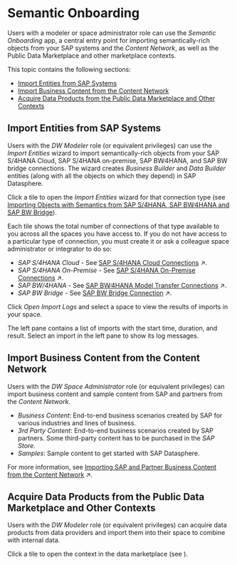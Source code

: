 <!-- loio4c9e45e19ff14271a65f883e30023736 -->

# Semantic Onboarding

Users with a modeler or space administrator role can use the *Semantic Onboarding* app, a central entry point for importing semantically-rich objects from your SAP systems and the *Content Network*, as well as the Public Data Marketplace and other marketplace contexts.

This topic contains the following sections:

-   [Import Entities from SAP Systems](semantic-onboarding-4c9e45e.md#loio4c9e45e19ff14271a65f883e30023736__section_sap_systems)
-   [Import Business Content from the Content Network](semantic-onboarding-4c9e45e.md#loio4c9e45e19ff14271a65f883e30023736__section_content_network)
-   [Acquire Data Products from the Public Data Marketplace and Other Contexts](semantic-onboarding-4c9e45e.md#loio4c9e45e19ff14271a65f883e30023736__section_data_products)



<a name="loio4c9e45e19ff14271a65f883e30023736__section_sap_systems"/>

## Import Entities from SAP Systems

Users with the *DW Modeler* role \(or equivalent privileges\) can use the *Import Entities* wizard to import semantically-rich objects from your SAP S/4HANA Cloud, SAP S/4HANA on-premise, SAP BW∕4HANA, and SAP BW bridge connections. The wizard creates *Business Builder* and *Data Builder* entities \(along with all the objects on which they depend\) in SAP Datasphere.

Click a tile to open the *Import Entities* wizard for that connection type \(see [Importing Objects with Semantics from SAP S/4HANA, SAP BW∕4HANA and SAP BW Bridge](importing-objects-with-semantics-from-sap-s-4hana-sap-bw-4hana-a-361729b.md)\).

Each tile shows the total number of connections of that type available to you across all the spaces you have access to. If you do not have access to a particular type of connection, you must create it or ask a colleague space administrator or integrator to do so:

-   *SAP S/4HANA Cloud* - See [SAP S/4HANA Cloud Connections](https://help.sap.com/viewer/9f36ca35bc6145e4acdef6b4d852d560/DEV_CURRENT/en-US/a98e5ffdf47c44d9a845dca01a18bd82.html "Use an SAP S/4HANA Cloud connection to access or import extraction-enabled ABAP Core Data Services views (ABAP CDS views) from SAP S/4HANA Cloud.") :arrow_upper_right:.
-   *SAP S/4HANA On-Premise* - See [SAP S/4HANA On-Premise Connections](https://help.sap.com/viewer/9f36ca35bc6145e4acdef6b4d852d560/DEV_CURRENT/en-US/a49a1e3cc50f4af89711d8306bdd8f26.html "Use an SAP S/4HANA On-Premise connection to access data from SAP S/4HANA on-premise systems.") :arrow_upper_right:.
-   *SAP BW/4HANA* - See [SAP BW∕4HANA Model Transfer Connections](https://help.sap.com/viewer/9f36ca35bc6145e4acdef6b4d852d560/DEV_CURRENT/en-US/1caba954bc604e00bf8e82e383a46368.html "Use an SAP BW/4HANA Model Transfer connection to import analytic queries from SAP BW∕4HANA with their Composite Providers and InfoObjects.") :arrow_upper_right:.
-   *SAP BW Bridge* - See [SAP BW Bridge Connection](https://help.sap.com/viewer/9f36ca35bc6145e4acdef6b4d852d560/DEV_CURRENT/en-US/03cc8f27d3a44aabad3debaa79be0216.html "In the SAP BW bridge space, a SAP BW bridge connection is being generated.") :arrow_upper_right:.

Click *Open Import Logs* and select a space to view the results of imports in your space.

The left pane contains a list of imports with the start time, duration, and result. Select an import in the left pane to show its log messages.



<a name="loio4c9e45e19ff14271a65f883e30023736__section_content_network"/>

## Import Business Content from the Content Network

Users with the *DW Space Administrator* role \(or equivalent privileges\) can import business content and sample content from SAP and partners from the *Content Network*.

-   *Business Content*: End-to-end business scenarios created by SAP for various industries and lines of business.
-   *3rd Party Content*: End-to-end business scenarios created by SAP partners. Some third-party content has to be purchased in the *SAP Store*.
-   *Samples*: Sample content to get started with SAP Datasphere.

For more information, see [Importing SAP and Partner Business Content from the Content Network](https://help.sap.com/viewer/9f36ca35bc6145e4acdef6b4d852d560/DEV_CURRENT/en-US/400078d689bf4454b3fc977a4e201c2f.html "Users with an administrator role or space administrator role, can use the Semantic Onboarding app to import business content and sample content from SAP and partners published to the Content Network.") :arrow_upper_right:.



<a name="loio4c9e45e19ff14271a65f883e30023736__section_data_products"/>

## Acquire Data Products from the Public Data Marketplace and Other Contexts

Users with the *DW Modeler* role \(or equivalent privileges\) can acquire data products from data providers and import them into their space to combine with internal data.

Click a tile to open the context in the data marketplace \(see  <?sap-ot O2O class="- topic/xref " href="2dfea3aaf20844268dd8ecdb008a992d.xml" text="" desc="" xtrc="xref:10" xtrf="file:/home/builder/src/dita-all/pug1751957928638/loioc25299a38b6448f889a43b42c9e5897d_en-US/src/content/localization/en-us/4c9e45e19ff14271a65f883e30023736.xml" output-class="" outputTopicFile="file:/home/builder/tp.net.sf.dita-ot/2.3/plugins/com.elovirta.dita.markdown_1.3.0/xsl/dita2markdownImpl.xsl" ?> \).

